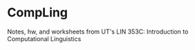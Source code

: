 # CompLing

Notes, hw, and worksheets from UT's LIN 353C: Introduction to Computational Linguistics
